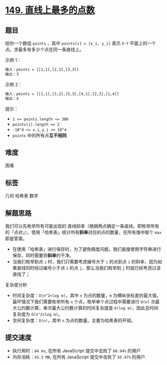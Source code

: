 # [149. 直线上最多的点数](https://leetcode-cn.com/problems/max-points-on-a-line/)

## 题目

给你一个数组 `points` ，其中 `points[i] = [x_i, y_i]` 表示 `X-Y` 平面上的一个点。求最多有多少个点在同一条直线上。

示例 1：

```txt
输入：points = [[1,1],[2,2],[3,3]]
输出：3
```

示例 2：

```txt
输入：points = [[1,1],[3,2],[5,3],[4,1],[2,3],[1,4]]
输出：4
```

提示：

- `1 <= points.length <= 300`
- `points[i].length == 2`
- `-10^4 <= x_i`, `y_i <= 10^4`
- `points` 中的所有点**互不相同**

## 难度

困难

## 标签

几何 哈希表 数学

## 解题思路

我们可以先枚举所有可能出现的 直线斜率（根据两点确定一条直线，即枚举所有的「点对」），使用「哈希表」统计所有**斜率**对应的点的数量，在所有值中取个 `max` 即是答案。

- 在使用「哈希表」进行保存时，为了避免精度问题，我们直接使用字符串进行保存，同时需要将**斜率**约干净。
- 当我们枚举到点 `i` 时，我们只需要考虑编号大于 `i` 的点到点 `i` 的斜率，因为如果直线同时经过编号小于点 `i` 的点 `j`，那么当我们枚举到 `j` 时就已经考虑过该直线了；

复杂度分析

- 时间复杂度：`O(n^2×log m)`，其中 `n` 为点的数量，`m` 为横纵坐标差的最大值。最坏情况下我们需要枚举所有 `n` 个点，枚举单个点过程中需要进行 `O(n)` 次最大公约数计算，单次最大公约数计算的时间复杂度是 `O(log m)`，因此总时间复杂度为 `O(n^2×log m)`。
- 空间复杂度：`O(n)`，其中 `n` 为点的数量。主要为哈希表的开销。

## 提交速度

- 执行用时：`84 ms`, 在所有 JavaScript 提交中击败了 `60.94%` 的用户
- 内存消耗：`41.3 MB`, 在所有 JavaScript 提交中击败了 `55.47%` 的用户
